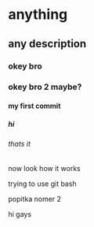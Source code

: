 # anything
## any description

### okey bro

### okey bro 2 maybe?

#### my first commit

##### hi

###### thats it

now look how it works

trying to use git bash

popitka nomer 2

hi gays
